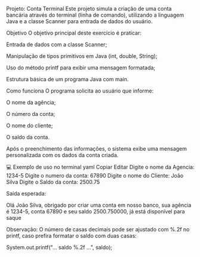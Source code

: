 Projeto: Conta Terminal
Este projeto simula a criação de uma conta bancária através do terminal (linha de comando), utilizando a linguagem Java e a classe Scanner para entrada de dados do usuário.

Objetivo
O objetivo principal deste exercício é praticar:

Entrada de dados com a classe Scanner;

Manipulação de tipos primitivos em Java (int, double, String);

Uso do método printf para exibir uma mensagem formatada;

Estrutura básica de um programa Java com main.

Como funciona
O programa solicita ao usuário que informe:

O nome da agência;

O número da conta;

O nome do cliente;

O saldo da conta.

Após o preenchimento das informações, o sistema exibe uma mensagem personalizada com os dados da conta criada.

💻 Exemplo de uso no terminal
yaml
Copiar
Editar
Digite o nome da Agencia: 
1234-5
Digite o numero da conta: 
67890
Digite o nome do Cliente: 
João Silva
Digite o Saldo da conta: 
2500.75

Saída esperada:



Olá João Silva, obrigado por criar uma conta em nosso banco, sua agência é 1234-5, conta 67890 e seu saldo 2500.750000, já está disponível para saque

Observação:
O número de casas decimais pode ser ajustado com %.2f no printf, caso prefira formatar o saldo com duas casas:


System.out.printf("... saldo %.2f ...", saldo);
